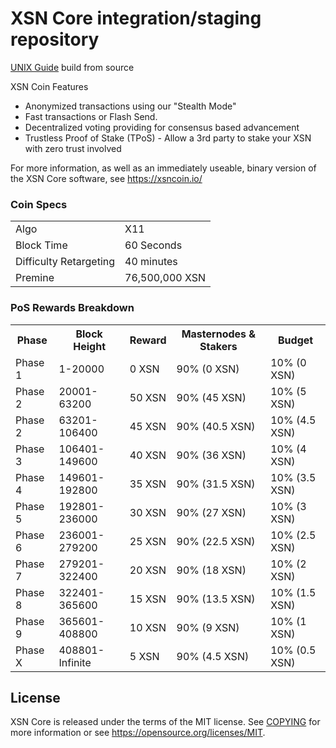 XSN Core integration/staging repository
===============================

[UNIX Guide](https://github.com/X9Developers/XSN/blob/master/doc/build-unix.md) build from source

XSN Coin Features

- Anonymized transactions using our "Stealth Mode"
- Fast transactions or Flash Send.
- Decentralized voting providing for consensus based advancement
- Trustless Proof of Stake (TPoS) - Allow a 3rd party to stake your XSN with zero trust involved

For more information, as well as an immediately useable, binary version of
the XSN Core software, see https://xsncoin.io/

### Coin Specs
<table>
<tr><td>Algo</td><td>X11</td></tr>
<tr><td>Block Time</td><td>60 Seconds</td></tr>
<tr><td>Difficulty Retargeting</td><td>40 minutes</td></tr>
<tr><td>Premine</td><td>76,500,000 XSN</td></tr>
</table>


### PoS Rewards Breakdown

<table>
<th>Phase</th><th>Block Height</th><th>Reward</th><th>Masternodes & Stakers</th><th>Budget</th>
<tr><td>Phase 1</td><td>1-20000</td><td>0 XSN</td><td>90% (0 XSN)</td><td>10% (0 XSN)</td></tr>
<tr><td>Phase 2</td><td>20001-63200</td><td>50 XSN</td><td>90% (45 XSN)</td><td>10% (5 XSN)</td></tr>
<tr><td>Phase 2</td><td>63201-106400</td><td>45 XSN</td><td>90% (40.5 XSN)</td><td>10% (4.5 XSN)</td></tr>
<tr><td>Phase 3</td><td>106401-149600</td><td>40 XSN</td><td>90% (36 XSN)</td><td>10% (4 XSN)</td></tr>
<tr><td>Phase 4</td><td>149601-192800</td><td>35 XSN</td><td>90% (31.5 XSN)</td><td>10% (3.5 XSN)</td></tr>
<tr><td>Phase 5</td><td>192801-236000</td><td>30 XSN</td><td>90% (27 XSN)</td><td>10% (3 XSN)</td></tr>
<tr><td>Phase 6</td><td>236001-279200</td><td>25 XSN</td><td>90% (22.5 XSN)</td><td>10% (2.5 XSN)</td></tr>
<tr><td>Phase 7</td><td>279201-322400</td><td>20 XSN</td><td>90% (18 XSN)</td><td>10% (2 XSN)</td></tr>
<tr><td>Phase 8</td><td>322401-365600</td><td>15 XSN</td><td>90% (13.5 XSN)</td><td>10% (1.5 XSN)</td></tr>
<tr><td>Phase 9</td><td>365601-408800</td><td>10 XSN</td><td>90% (9 XSN)</td><td>10% (1 XSN)</td></tr>
<tr><td>Phase X</td><td>408801-Infinite</td><td>5 XSN</td><td>90% (4.5 XSN)</td><td>10% (0.5 XSN)</td></tr>
</table>


License
-------

XSN Core is released under the terms of the MIT license. See [COPYING](COPYING) for more
information or see https://opensource.org/licenses/MIT.

